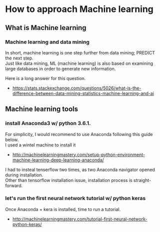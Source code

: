 # How to approach Machine learning


## What is Machine learning

###  Machine learning and data mining

In short, machine learning is one step further from data mining; PREDICT the next step. <br>
Just like data mining, ML (machine learning) is also based on examining large databases in order to generate new information.


Here is a long answer for this question. <br>
* https://stats.stackexchange.com/questions/5026/what-is-the-difference-between-data-mining-statistics-machine-learning-and-ai


## Machine learning tools

### install Anaconda3 w/ python 3.6.1.
For simplicity, I would recommend to use Anaconda following this guide below. <br>
I used a wintel machine to install it <br>
* http://machinelearningmastery.com/setup-python-environment-machine-learning-deep-learning-anaconda/

I had to insteal tenserflow two times, as two Anaconda navigator opened during installation.<br>
Other than tensorflow installation issue, installation process is straight-forward. <br>


### let's run the first neural network tutorial w/ python keras 
Once Anaconda + kera is installed, time to run a tutorial.<br>
* http://machinelearningmastery.com/tutorial-first-neural-network-python-keras/


